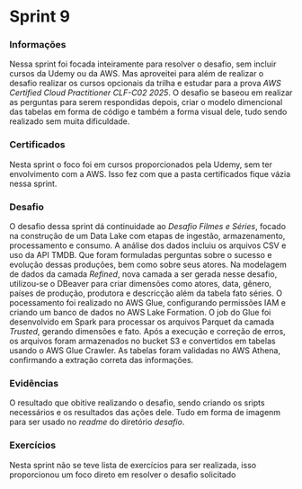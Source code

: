 # Sprint 9
### Informações
Nessa sprint foi focada inteiramente para resolver o desafio, sem incluir cursos da Udemy ou da AWS. Mas aproveitei para além de realizar o desafio realizar os cursos opcionais da trilha e estudar para a prova *AWS Certified Cloud Practitioner CLF-C02 2025*. O desafio se baseou em realizar as perguntas para serem respondidas depois, criar o modelo dimencional das tabelas em forma de código e também a forma visual dele, tudo sendo realizado sem muita dificuldade.

### Certificados
Nesta sprint o foco foi em cursos proporcionados pela Udemy, sem ter envolvimento com a AWS. Isso fez com que a pasta certificados fique vázia nessa sprint.
### Desafio
O desafio dessa sprint dá continuidade ao *Desafio Filmes e Séries*, focado na construção de um Data Lake com etapas de ingestão, armazenamento, processamento e consumo. A análise dos dados incluiu os arquivos CSV e uso da API TMDB. Que foram formuladas perguntas sobre o sucesso e evolução dessas produções, bem como sobre seus atores. Na modelagem de dados da camada *Refined*, nova camada a ser gerada nesse desafio, utilizou-se o DBeaver para criar dimensões como atores, data, gênero, países de produção, produtora e descricção além da tabela fato séries. O pocessamento foi realizado no AWS Glue, configurando permissões IAM e criando um banco de dados no AWS Lake Formation. O job do Glue foi desenvolvido em Spark para processar os arquivos Parquet da camada *Trusted*, gerando dimensões e fato. Após a execução e correção de erros, os arquivos foram armazenados no bucket S3 e convertidos em tabelas usando o AWS Glue Crawler. As tabelas foram validadas no AWS Athena, confirmando a extração correta das informações.

### Evidências
O resultado que obitive realizando o desafio, sendo criando os sripts necessários e os resultados das ações dele. Tudo em forma de imagenm para ser usado no *readme* do diretório *desafio*.

### Exercícios
Nesta sprint não se teve lista de exercícios para ser realizada, isso proporcionou um foco direto em resolver o desafio solicitado
